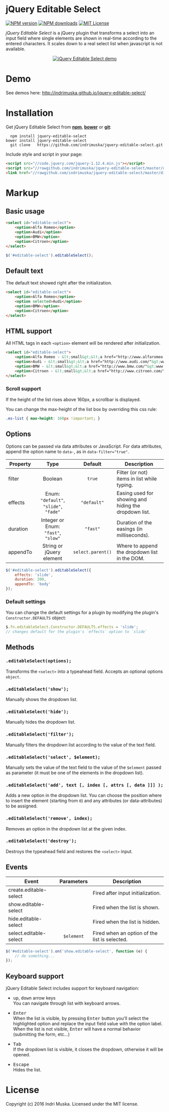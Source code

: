 # jQuery Editable Select

[![NPM version](http://img.shields.io/npm/v/jquery-editable-select.svg?style=flat)](https://npmjs.org/package/jquery-editable-select)
[![NPM downloads](http://img.shields.io/npm/dm/jquery-editable-select.svg?style=flat)](https://npmjs.org/package/jquery-editable-select)
[![MIT License](http://img.shields.io/badge/license-MIT-blue.svg?style=flat)](LICENSE)

*jQuery Editable Select* is a jQuery plugin that transforms a select into an input field where single elements are shown in real-time according to the entered characters.
It scales down to a real select list when javascript is not available.

<p align="center">
    <a href="http://indrimuska.github.io/jquery-editable-select/">
        <img src="http://indrimuska.github.io/jquery-editable-select/img/jquery-editable-select.gif" alt="jQuery Editable Select demo">
    </a>
</p>

# Demo

See demos here: http://indrimuska.github.io/jquery-editable-select/

# Installation

Get jQuery Editable Select from [**npm**](https://www.npmjs.com/), [**bower**](http://bower.io/) or [**git**](https://git-scm.com/):

```
  npm install jquery-editable-select
bower install jquery-editable-select
  git clone   https://github.com/indrimuska/jquery-editable-select.git
```

Include style and script in your page:

```html
<script src="//code.jquery.com/jquery-1.12.4.min.js"></script>
<script src="//rawgithub.com/indrimuska/jquery-editable-select/master/dist/jquery-editable-select.min.js"></script>
<link href="//rawgithub.com/indrimuska/jquery-editable-select/master/dist/jquery-editable-select.min.css" rel="stylesheet">
```

# Markup

## Basic usage

```html
<select id="editable-select">
	<option>Alfa Romeo</option>
	<option>Audi</option>
	<option>BMW</option>
	<option>Citroen</option>
</select>
```
```javascript
$('#editable-select').editableSelect();
```

## Default text

The default text showed right after the initialization.

```html
<select id="editable-select">
	<option>Alfa Romeo</option>
	<option selected>Audi</option>
	<option>BMW</option>
	<option>Citroen</option>
</select>
```

## HTML support

All HTML tags in each `<option>` element will be rendered after initialization.

```html
<select id="editable-select">
	<option>Alfa Romeo - &lt;small&gt;&lt;a href="http://www.alfaromeo.com/"&gt;www.alfaromeo.com&lt;/a&gt;&lt;/small&gt;</option>
	<option>Audi - &lt;small&gt;&lt;a href="http://www.audi.com/"&gt;www.audi.com&lt;/a&gt;&lt;/small&gt;</option>
	<option>BMW - &lt;small&gt;&lt;a href="http://www.bmw.com/"&gt;www.bmw.com&lt;/a&gt;&lt;/small&gt;</option>
	<option>Citroen - &lt;small&gt;&lt;a href="http://www.citroen.com/"&gt;www.citroen.com&lt;/a&gt;&lt;/small&gt;</option>
</select>
```

### Scroll support

If the height of the list rises above 160px, a scrollbar is displayed.

You can change the max-height of the list box by overriding this css rule:

```css
.es-list { max-height: 160px !important; }
```

## Options

Options can be passed via data attributes or JavaScript. For data attributes, append the option name to `data-`, as in `data-filter="true"`.

Property | Type | Default | Description
---|:---:|:---:|---
filter | Boolean | `true` | Filter (or not) items in list while typing.
effects | Enum: `"default"`, `"slide"`, `"fade"` | `"default"` | Easing used for showing and hiding the dropdown list.
duration | Integer or Enum: `"fast"`, `"slow"` | `"fast"` | Duration of the easings (in milliseconds).
appendTo | String or jQuery element | `select.parent()` | Where to append the dropdown list in the DOM.

```javascript
$('#editable-select').editableSelect({
	effects: 'slide',
	duration: 200,
	appendTo: 'body'
});
```

### Default settings

You can change the default settings for a plugin by modifying the plugin's `Constructor.DEFAULTS` object:

```javascript
$.fn.editableSelect.Constructor.DEFAULTS.effects = 'slide';
// changes default for the plugin's `effects` option to `slide`
```

## Methods

### `.editableSelect(options);`

Transforms the `<select>` into a typeahead field. Accepts an optional options `object`.

### `.editableSelect('show');`

Manually shows the dropdown list.

### `.editableSelect('hide');`

Manually hides the dropdown list.

### `.editableSelect('filter');`

Manually filters the dropdown list according to the value of the text field.

### `.editableSelect('select', $element);`

Manually sets the value of the text field to the value of the `$element` passed as parameter (it must be one of the elements in the dropdown list).

### `.editableSelect('add', text [, index [, attrs [, data ]]] );`

Adds a new option in the dropdown list. You can choose the position where to insert the element (starting from `0`) and any attributes (or data-attributes) to be assigned.

### `.editableSelect('remove', index);`

Removes an option in the dropdown list at the given index.

### `.editableSelect('destroy');`

Destroys the typeahead field and restores the `<select>` input.

## Events

Event | Parameters | Description
---|:---:|---
create.editable-select | | Fired after input initialization.
show.editable-select | | Fired when the list is shown.
hide.editable-select | | Fired when the list is hidden.
select.editable-select | `$element` | Fired when an option of the list is selected.

```javascript
$('#editable-select').on('show.editable-select', function (e) {
	// do something...
});
```

## Keyboard support

jQuery Editable Select includes support for keyboard navigation:

-	<kbd>up</kbd>, <kbd>down</kbd> arrow keys<br>
	You can navigate through list with keyboard arrows.

-	<kbd>Enter</kbd><br>
	When the list is visible, by pressing <kbd>Enter</kbd> button you'll select the highlighted option and replace the input field value with the option label.<br>
	When the list is not visible, <kbd>Enter</kbd> will have a normal behavior (submitting the form, etc...)

-	<kbd>Tab</kbd><br>
	If the dropdown list is visible, it closes the dropdown, otherwise it will be opened.

-	<kbd>Escape</kbd><br>
	Hides the list.

# License

Copyright (c) 2016 Indri Muska. Licensed under the MIT license.
